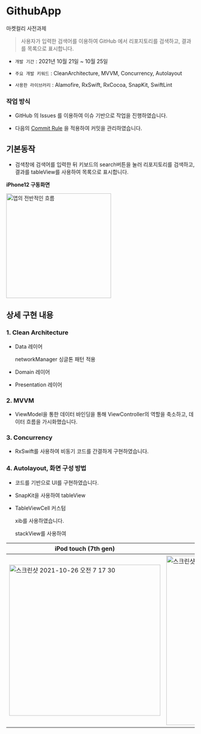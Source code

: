 # GithubApp

마켓컬리 사전과제 

> 사용자가 입력한 검색어를 이용하여 GitHub 에서 리포지토리를 검색하고, 결과를 목록으로 표시합니다.

- `개발 기간` : 2021년 10월 21일 ~ 10월 25일

- `주요 개발 키워드` : CleanArchitecture,  MVVM, Concurrency,  Autolayout

- `사용한 라이브러리` : Alamofire, RxSwift, RxCocoa, SnapKit, SwiftLint

  

### 작업 방식

* GitHub 의 Issues 를 이용하여 이슈 기반으로 작업을 진행하였습니다.

* 다음의 [Commit Rule](https://github.com/zzisun/GithubApp.wiki.git) 을 적용하여 커밋을 관리하였습니다.



## 기본동작

* 검색창에 검색어를 입력한 뒤 키보드의 search버튼을 눌러 리포지토리를 검색하고, 결과를 tableView를 사용하여 목록으로 표시합니다.

**iPhone12 구동화면**

<img src="https://user-images.githubusercontent.com/60323625/138777728-172229be-8a2f-4d6b-be26-3a0add8db225.gif" alt="앱의 전반적인 흐름" width=280>





## 상세 구현 내용

### 1. Clean Architecture

* Data 레이어

  networkManager 싱글톤 패턴 적용

* Domain 레이어



* Presentation 레이어

  

### 2. MVVM

- ViewModel을 통한 데이터 바인딩을 통해 ViewController의 역할을 축소하고, 데이터 흐름을 가시화했습니다.

  

### 3. Concurrency

* RxSwift를 사용하여 비동기 코드를 간결하게 구현하였습니다.

  

### 4. Autolayout, 화면 구성 방법

* 코드를 기반으로 UI를 구현하였습니다.

* SnapKit을 사용하여 tableView

* TableViewCell 커스텀

  xib를 사용하였습니다.

  stackView를 사용하여 

| iPod touch (7th gen)                                         | iPhone 8                                                     | iPhone 12                                                    |
| ------------------------------------------------------------ | ------------------------------------------------------------ | ------------------------------------------------------------ |
| <img width="404" alt="스크린샷 2021-10-26 오전 7 17 30" src="https://user-images.githubusercontent.com/60323625/138778986-f2cfa5e6-e2fe-4a6c-85b1-2835f3465226.png"> | <img width="453" alt="스크린샷 2021-10-26 오전 7 20 02" src="https://user-images.githubusercontent.com/60323625/138778984-5cd598b4-0879-4883-b335-84ad6cf79865.png"> | <img width="457" alt="스크린샷 2021-10-26 오전 7 20 38" src="https://user-images.githubusercontent.com/60323625/138778969-2db3fd76-6ea5-4623-8867-9027c779bf04.png"> |



